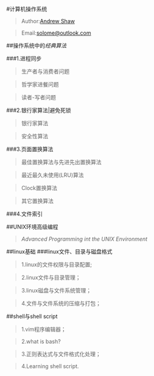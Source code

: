 #计算机操作系统
>Author:<a href="http://www.iliyang.cn">Andrew Shaw</a>  

>Email:solome@outlook.com

##操作系统中的*经典算法*

###1.进程同步
>生产者与消费者问题  

>哲学家进餐问题  

>读者-写者问题  

###2.银行家算法|避免死锁
>银行家算法

>安全性算法

###3.页面置换算法
>最佳置换算法与先进先出置换算法

>最近最久未使用(LRU)算法

>Clock置换算法

>其它置换算法

###4.文件索引
>
>

##UNIX环境高级编程
>*Advanced Programming int the UNIX Environment*
>

##linux基础
###linux文件、目录与磁盘格式
>1.linux的文件权限与目录配置;

>2.linux文件与目录管理；

>3.linux磁盘与文件系统管理；

>4.文件与文件系统的压缩与打包；

##shell与shell script
>1.vim程序编辑器；

>2.what is bash?

>3.正则表达式与文件格式化处理；

>4.Learning shell script.
